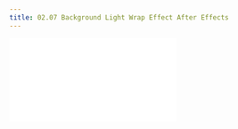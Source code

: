 ```yaml
---
title: 02.07 Background Light Wrap Effect After Effects
---
```


![Link to included file content](../../../../video/after-effects/background-light-wrap-after-effects.md)

